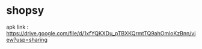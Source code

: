 # shopsy


apk link : https://drive.google.com/file/d/1xfYQKXDu_pTBXKQrmtTQ9ahOmloKzBnn/view?usp=sharing

